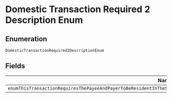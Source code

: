 
# Domestic Transaction Required 2 Description Enum

## Enumeration

`DomesticTransactionRequired2DescriptionEnum`

## Fields

| Name |
|  --- |
| `enumThisTransactionRequiresThePayeeAndPayerToBeResidentInTheSameCountryADomesticTransactionIsRequiredToCreateThisPayment` |

